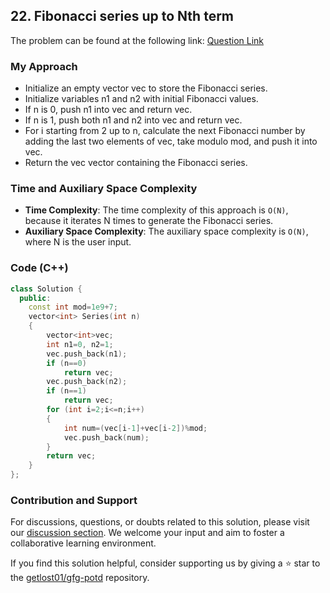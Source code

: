 ## 22. Fibonacci series up to Nth term
The problem can be found at the following link: [Question Link](https://www.geeksforgeeks.org/problems/fibonacci-series-up-to-nth-term/1)

### My Approach
- Initialize an empty vector vec to store the Fibonacci series.
- Initialize variables n1 and n2 with initial Fibonacci values.
- If n is 0, push n1 into vec and return vec.
- If n is 1, push both n1 and n2 into vec and return vec.
- For i starting from 2 up to n, calculate the next Fibonacci number by adding the last two elements of vec, take modulo mod, and push it into vec.
- Return the vec vector containing the Fibonacci series.

### Time and Auxiliary Space Complexity

- **Time Complexity**: The time complexity of this approach is `O(N)`, because it iterates N times to generate the Fibonacci series.
- **Auxiliary Space Complexity**: The auxiliary space complexity is `O(N)`, where N is the user input.

### Code (C++)
```cpp
class Solution {
  public:
    const int mod=1e9+7;
    vector<int> Series(int n)
    {
        vector<int>vec;
        int n1=0, n2=1;
        vec.push_back(n1);
        if (n==0)
            return vec;
        vec.push_back(n2);
        if (n==1)
            return vec;
        for (int i=2;i<=n;i++)
        {
            int num=(vec[i-1]+vec[i-2])%mod;
            vec.push_back(num);
        }
        return vec;
    }
};
```

### Contribution and Support

For discussions, questions, or doubts related to this solution, please visit our [discussion section](https://github.com/getlost01/gfg-potd/discussions). We welcome your input and aim to foster a collaborative learning environment.

If you find this solution helpful, consider supporting us by giving a ⭐ star to the [getlost01/gfg-potd](https://github.com/getlost01/gfg-potd) repository.
